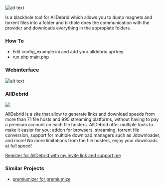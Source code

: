 ![alt text](https://github.com/tuefekci/blkhole/raw/main/web/src/logo.png "Logo")

Is a blackhole tool for AllDebrid which allows you to dump magnets and torrent files into a folder and blkhole does the communication with the provider and downloads everything in the appropiate folders.

### How To
- Edit config_example.ini and add your alldebrid api key.
- run php main.php

### Webinterface
![alt text](https://github.com/tuefekci/blkhole/raw/main/web/src/screenshot.png "Webinterface")

### AllDebrid
[<img src="https://cdn.alldebrid.com/lib/images/features.en.gif">](https://alldebrid.com/?uid=2rp0k&lang=en)

AllDebrid is a site that allow to generate links and download speeds from more than 71 file hosts and 995 streaming platforms, without having to pay a premium account on each file hosters.
AllDebrid offer multiple tools to make it easier for you: addon for browsers, streaming, torrent file conversion, support for multiple download managers such as Jdownloader, and more!
No more limitations from the file hosters, enjoy your downloads at full speed!

[Register for AllDebrid with my invite link and support me](https://alldebrid.com/?uid=2rp0k&lang=en)

### Similar Projects
- [premiumizer for premiumize](https://github.com/piejanssens/premiumizer)

